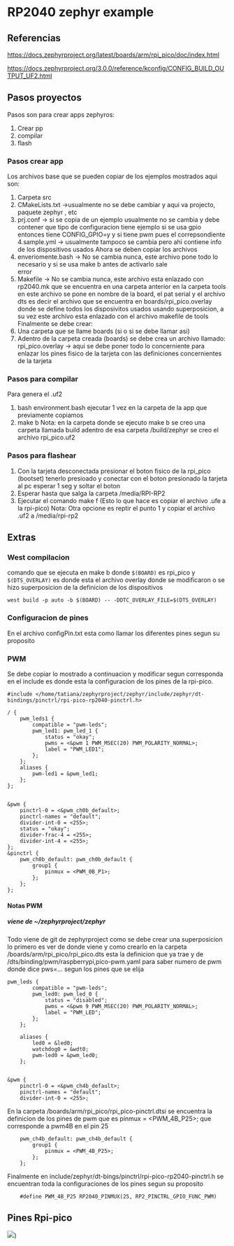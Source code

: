 # RP2040 zephyr example

## Referencias

https://docs.zephyrproject.org/latest/boards/arm/rpi_pico/doc/index.html

https://docs.zephyrproject.org/3.0.0/reference/kconfig/CONFIG_BUILD_OUTPUT_UF2.html

## Pasos proyectos

Pasos son para crear apps zephyros:
1. Crear pp
2. compilar
3. flash

### Pasos crear app

Los archivos base que se pueden copiar de los ejemplos mostrados aqui son:
1. Carpeta src
2. CMakeLists.txt	->usualmente no se debe cambiar y aqui va projecto, paquete zephyr , etc
3. prj.conf 		-> si se copia de un ejemplo usualmente no se cambia y debe contener que tipo de configuracion tiene
			ejemplo si se usa gpio entonces tiene CONFIG_GPIO=y y si tiene pwm pues el correpsondiente
4.sample.yml 		-> usualmente tampoco se cambia pero ahi contiene info de los dispositivos usados
Ahora se deben copiar los archivos
1. enveriomente.bash	-> No se cambia nunca, este archivo pone todo lo necesario y si se usa make b antes de activarlo sale 					
			error
2. Makefile		-> No se cambia nunca, este archivo esta enlazado con rp2040.mk que se encuentra en una carpeta anterior
			en la carpeta tools en este archivo se pone en nombre de la board, el pat serial y el archivo dts es
			decir el archivo que se encuentra en boards/rpi_pico.overlay donde se define todos los disposivitos usados
			usando superposicion, a su vez este archivo esta enlazado con el archivo makefile de tools 
Finalmente se debe crear:
1. Una carpeta que se llame boards (si o si se debe llamar asi)
2. Adentro de la carpeta creada (boards) se debe crea un archivo llamado:
rpi_pico.overlay	-> aqui se debe poner todo lo concerniente para enlazar los pines fisico de la tarjeta con las 
			definiciones concernientes de la tarjeta


### Pasos para compilar

Para genera el .uf2
1. bash environment.bash ejecutar 1 vez en la carpeta de la app que previamente copiamos
2. make b
Nota: en la carpeta donde se ejecuto make b se creo una carpeta llamada build adentro de esa carpeta /build/zephyr se creo el archivo rpi_pico.uf2

### Pasos para flashear

1. Con la tarjeta desconectada presionar el boton fisico de la rpi_pico (bootset) tenerlo presioado
y conectar con el boton presionado la tarjeta al pc esperar 1 seg y soltar el boton
2. Esperar hasta que salga la carpeta /media/RPI-RP2
3. Ejecutar el comando make f (Esto lo que hace es copiar el archivo .ufe a la rpi-pico)
Nota: Otra opcione es reptir el punto 1 y copiar el archivo .uf2 a /media/rpi-rp2

## Extras

### West compilacion

comando que se ejecuta en make b donde ```$(BOARD)``` es rpi_pico y ```$(DTS_OVERLAY)``` es donde esta el archivo overlay donde se modificaron o se hizo superposicion de la definicion de los dispositivos

```
west build -p auto -b $(BOARD) -- -DDTC_OVERLAY_FILE=$(DTS_OVERLAY)
```

### Configuracion de pines

En el archivo configPin.txt esta como llamar los diferentes pines segun su proposito		

### PWM
Se debe copiar lo mostrado a continuacion y modificar segun corresponda en el include es donde esta la configuracion de los pines de la rpi-pico.
```
#include </home/tatiana/zephyrproject/zephyr/include/zephyr/dt-bindings/pinctrl/rpi-pico-rp2040-pinctrl.h>

/ {
	pwm_leds1 {
		compatible = "pwm-leds";
		pwm_led1: pwm_led_1 {
			status = "okay";
			pwms = <&pwm 1 PWM_MSEC(20) PWM_POLARITY_NORMAL>;
			label = "PWM_LED1";
		};
	};
	aliases {
		pwm-led1 = &pwm_led1;
	};
};


&pwm {
	pinctrl-0 = <&pwm_ch0b_default>;
	pinctrl-names = "default";
	divider-int-0 = <255>;
	status = "okay";
	divider-frac-4 = <255>;
	divider-int-4 = <255>;
};
&pinctrl {
	pwm_ch0b_default: pwm_ch0b_default {
		group1 {
			pinmux = <PWM_0B_P1>;
		};
	};
};
``` 

#### Notas PWM 

##### viene de ~/zephyrproject/zephyr

Todo viene de git de zephyrproject como se debe crear una superposicion lo primero es ver de donde viene y como crearlo en la carpeta /boards/arm/rpi_pico/rpi_pico.dts esta la definicion que ya trae y de /dts/binding/pwm/raspberrypi,pico-pwm.yaml para saber numero de pwm donde dice pws=... segun los pines que se elija

```
pwm_leds {
		compatible = "pwm-leds";
		pwm_led0: pwm_led_0 {
			status = "disabled";
			pwms = <&pwm 9 PWM_MSEC(20) PWM_POLARITY_NORMAL>;
			label = "PWM_LED";
		};
	};

	aliases {
		led0 = &led0;
		watchdog0 = &wdt0;
		pwm-led0 = &pwm_led0;
	};


&pwm {
	pinctrl-0 = <&pwm_ch4b_default>;
	pinctrl-names = "default";
	divider-int-0 = <255>;
```

En la carpeta /boards/arm/rpi_pico/rpi_pico-pinctrl.dtsi se encuentra la definicion de los pines de pwm que es pinmux = <PWM_4B_P25>; que corresponde a pwm4B en el pin 25

```
	pwm_ch4b_default: pwm_ch4b_default {
		group1 {
			pinmux = <PWM_4B_P25>;
		};
	};
```
Finalmente en  include/zephyr/dt-bings/pinctrl/rpi-pico-rp2040-pinctrl.h se encuentran toda la configuraciones de los pines segun su proposito

```
	#define PWM_4B_P25 RP2040_PINMUX(25, RP2_PINCTRL_GPIO_FUNC_PWM) 
```
## Pines Rpi-pico
![](https://github.com/ltherreraro/Wally/blob/main/Imagenes/raspberryPipico.PNG))
